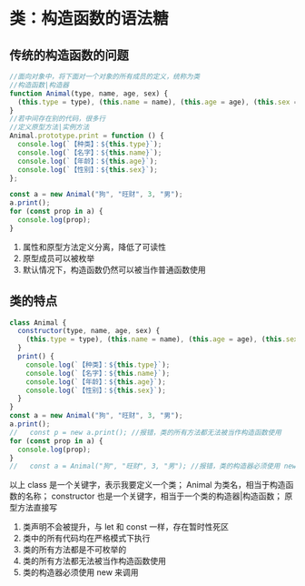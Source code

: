 # 类：构造函数的语法糖

## 传统的构造函数的问题

```js
//面向对象中，将下面对一个对象的所有成员的定义，统称为类
//构造函数|构造器
function Animal(type, name, age, sex) {
  (this.type = type), (this.name = name), (this.age = age), (this.sex = sex);
}
//若中间存在别的代码，很多行
//定义原型方法|实例方法
Animal.prototype.print = function () {
  console.log(`【种类】：${this.type}`);
  console.log(`【名字】：${this.name}`);
  console.log(`【年龄】：${this.age}`);
  console.log(`【性别】：${this.sex}`);
};

const a = new Animal("狗", "旺财", 3, "男");
a.print();
for (const prop in a) {
  console.log(prop);
}
```

1. 属性和原型方法定义分离，降低了可读性
2. 原型成员可以被枚举
3. 默认情况下，构造函数仍然可以被当作普通函数使用

## 类的特点

```js
class Animal {
  constructor(type, name, age, sex) {
    (this.type = type), (this.name = name), (this.age = age), (this.sex = sex);
  }
  print() {
    console.log(`【种类】：${this.type}`);
    console.log(`【名字】：${this.name}`);
    console.log(`【年龄】：${this.age}`);
    console.log(`【性别】：${this.sex}`);
  }
}
const a = new Animal("狗", "旺财", 3, "男");
a.print();
//   const p = new a.print(); //报错，类的所有方法都无法被当作构造函数使用
for (const prop in a) {
  console.log(prop);
}
//   const a = Animal("狗", "旺财", 3, "男"); //报错，类的构造器必须使用 new 来调用
```

以上 class 是一个关键字，表示我要定义一个类；
Animal 为类名，相当于构造函数的名称；
constructor 也是一个关键字，相当于一个类的构造器|构造函数；
原型方法直接写

1. 类声明不会被提升，与 let 和 const 一样，存在暂时性死区
2. 类中的所有代码均在严格模式下执行
3. 类的所有方法都是不可枚举的
4. 类的所有方法都无法被当作构造函数使用
5. 类的构造器必须使用 new 来调用
